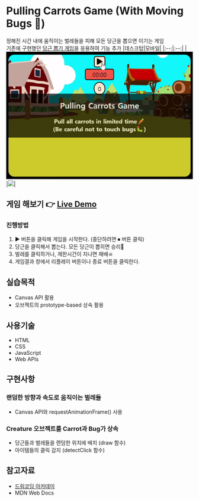 # Pulling Carrots Game (With Moving Bugs 🐛)

정해진 시간 내에 움직이는 벌레들을 피해 모든 당근을 뽑으면 이기는 게임<br>
기존에 구현했던 [당근 뽑기 게임](https://github.com/hyunji-lee-dev/pulling-carrots-game)을 응용하여 기능 추가
|데스크탑|모바일|
|:--:|:--:|
|<img src="screenshot/demo-desktop.gif">|<img src="screenshot/demo-mobile.gif" height="350">|

## 게임 해보기 👉 [Live Demo](https://hyunji-lee-dev.github.io/pulling-carrots-game-canvas/)

### 진행방법

1. ▶ 버튼을 클릭해 게임을 시작한다. (중단하려면 ⏹ 버튼 클릭)
2. 당근을 클릭해서 뽑는다. 모든 당근이 뽑히면 승리🎉
3. 벌레를 클릭하거나, 제한시간이 지나면 패배☠
4. 게임결과 창에서 리플레이 버튼이나 종료 버튼을 클릭한다.

## 실습목적

- Canvas API 활용
- 오브젝트의 prototype-based 상속 활용

## 사용기술

- HTML
- CSS
- JavaScript
- Web APIs

## 구현사항

### 랜덤한 방향과 속도로 움직이는 벌레들

- Canvas API와 requestAnimationFrame() 사용

### Creature 오브젝트를 Carrot과 Bug가 상속

- 당근들과 벌레들을 랜덤한 위치에 배치 (draw 함수)
- 아이템들의 클릭 감지 (detectClick 함수)

## 참고자료

- [드림코딩 아카데미](https://academy.dream-coding.com)
- MDN Web Docs

